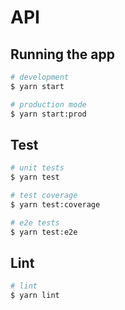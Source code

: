 # API

## Running the app

```bash
# development
$ yarn start

# production mode
$ yarn start:prod
```

## Test

```bash
# unit tests
$ yarn test

# test coverage
$ yarn test:coverage

# e2e tests
$ yarn test:e2e
```

## Lint

```bash
# lint
$ yarn lint
```

